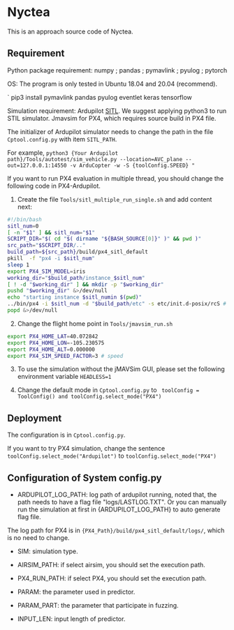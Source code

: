 # Nyctea
This is an approach source code of Nyctea.

## Requirement
Python package requirement: numpy ; pandas ; pymavlink ; pyulog ; pytorch

OS: The program is only tested in Ubuntu 18.04 and 20.04 (recommend).

`
pip3 install pymavlink pandas pyulog eventlet keras tensorflow


Simulation requirement: Ardupilot [SITL](https://github.com/ArduPilot/ardupilot). We suggest applying python3 to run STIL simulator.
Jmavsim for PX4, which requires source build in PX4 file.

The initializer of Ardupilot simulator needs to change the path in the file `Cptool.config.py` with item
`SITL_PATH`.

For example,
`
python3 {Your Ardupilot path}/Tools/autotest/sim_vehicle.py --location=AVC_plane --out=127.0.0.1:14550 -v ArduCopter -w -S {toolConfig.SPEED} "
`

If you want to run PX4 evaluation in multiple thread, you should change the following code in PX4-Ardupilot.

1. Create the file `Tools/sitl_multiple_run_single.sh` and add content next:

```bash
#!/bin/bash
sitl_num=0
[ -n "$1" ] && sitl_num="$1"
SCRIPT_DIR="$( cd "$( dirname "${BASH_SOURCE[0]}" )" && pwd )"
src_path="$SCRIPT_DIR/.."
build_path=${src_path}/build/px4_sitl_default
pkill  -f "px4 -i $sitl_num"
sleep 1
export PX4_SIM_MODEL=iris
working_dir="$build_path/instance_$sitl_num"
[ ! -d "$working_dir" ] && mkdir -p "$working_dir"
pushd "$working_dir" &>/dev/null
echo "starting instance $sitl_numin $(pwd)"
../bin/px4 -i $sitl_num -d "$build_path/etc" -s etc/init.d-posix/rcS # >out.log 2>err.log &
popd &>/dev/null
```
2. Change the flight home point in `Tools/jmavsim_run.sh`

```bash
export PX4_HOME_LAT=40.072842
export PX4_HOME_LON=-105.230575
export PX4_HOME_ALT=0.000000
export PX4_SIM_SPEED_FACTOR=3 # speed
```

3. To use the simulation without the jMAVSim GUI, please set the following environment variable `HEADLESS=1`

4. Change the default mode in `Cptool.config.py` to ` toolConfig = ToolConfig() and
toolConfig.select_mode("PX4")`


## Deployment
The configuration is in `Cptool.config.py`.

If you want to try PX4 simulation, change the sentence `toolConfig.select_mode("Ardupilot")` to `toolConfig.select_mode("PX4")`

## Configuration of System config.py
* ARDUPILOT_LOG_PATH: log path of ardupilot running, noted that, the path needs to have a flag file "logs/LASTLOG.TXT".
Or you can manually run the simulation at first in {ARDUPILOT_LOG_PATH} to auto generate flag file. 

The log path for PX4 is in `{PX4_Path}/build/px4_sitl_default/logs/`, which is no need to change.

* SIM: simulation type.

* AIRSIM_PATH: if select airsim, you should set the execution path.

* PX4_RUN_PATH: if select PX4, you should set the execution path.

* PARAM: the parameter used in predictor.

* PARAM_PART: the parameter that participate in fuzzing.

* INPUT_LEN: input length of predictor.


[//]: # (## Description)

[//]: # ()
[//]: # (`0.collect.py` start simulation to collect flight logs.)

[//]: # ()
[//]: # (`1.trans_bin2csv.py` transform the bin file to csv.)

[//]: # ()
[//]: # (`2.extract_feature.py` extract feature from csv.)

[//]: # ()
[//]: # (`2.raw_split.py` split the test feature for further searcher.)

[//]: # ()
[//]: # (`2.feature_split.py` split the csv data for train and test.)

[//]: # ()
[//]: # (`2.train_lstm.py` train a model predictor.)

[//]: # ()
[//]: # (`3.lgfuzzer.py` start the fuzzing test.)

[//]: # ()
[//]: # (`4.pre_validate.py` select candidates.)

[//]: # ()
[//]: # (`4.validate.py` validate configurations through simulator.)

[//]: # ()
[//]: # (If you want to validate with multiple simulator, you can use validate.py -- device {xxx} to start multiple SITL)

[//]: # ()
[//]: # (`4.validate_thread.py` validate configurations through multiple simulators, where use --thread {xx} to launch multiple tab validate.py)

[//]: # ()
[//]: # (Noted: For PX4,  `4.validate_px4_thread.py` will call the `4.validate_px4_thread_version.py`.)

[//]: # (If you have no requirement for multiple thread, you should use `4.validate_thread_px4.py`)

[//]: # ()
[//]: # ()
[//]: # (`5.range.py` summary range guideline by validated result.)
